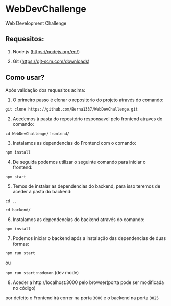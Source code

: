 # WebDevChallenge
Web Development Challenge

## Requesitos:
1. Node.js (https://nodejs.org/en/)

2. Git (https://git-scm.com/downloads)

## Como usar?
Após validação dos requesitos acima:

1. O primeiro passo é clonar o repositorio do projeto através do comando:

```git clone https://github.com/Berna1337/WebDevChallenge.git```



2. Acedemos à pasta do repositório responsavel pelo frontend atraves do comando:

```cd WebDevChallenge/frontend/```



3. Instalamos as dependencias do Frontend com o comando:

```npm install```

4. De seguida podemos utilizar o seguinte comando para iniciar o frontend:

```npm start```

5. Temos de instalar as dependencias do backend, para isso teremos de aceder à pasta do backend:

```cd ..```

```cd backend/```

6. Instalamos as dependencias do backend através do comando:

```npm install```

7. Podemos iniciar o backend após a instalação das dependencias de duas formas:

```npm run start```

ou

```npm run start:nodemon``` (dev mode)

8. Aceder a http://localhost:3000 pelo browser(porta pode ser modificada no código)

por defeito o Frontend irá correr na porta ```3000``` e o backend na porta ```3025```


